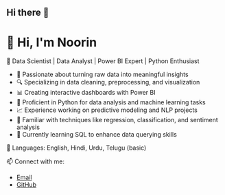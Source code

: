 ## Hi there 👋

# 👋 Hi, I'm Noorin

🎯 Data Scientist | Data Analyst | Power BI Expert | Python Enthusiast

- 🔬 Passionate about turning raw data into meaningful insights
- 🔍 Specializing in data cleaning, preprocessing, and visualization
- 📊 Creating interactive dashboards with Power BI
- 🐍 Proficient in Python for data analysis and machine learning tasks
- 📈 Experience working on predictive modeling and NLP projects
- 🧠 Familiar with techniques like regression, classification, and sentiment analysis
- 🌱 Currently learning SQL to enhance data querying skills

💬 Languages: English, Hindi, Urdu, Telugu (basic)

📫 Connect with me:
- [Email](mailto:noorinkhan545@gmail.com)
- [GitHub](https://github.com/noorinkhatoon)

<!-- Profile picture placeholder – add your image manually in Word or PDF -->

